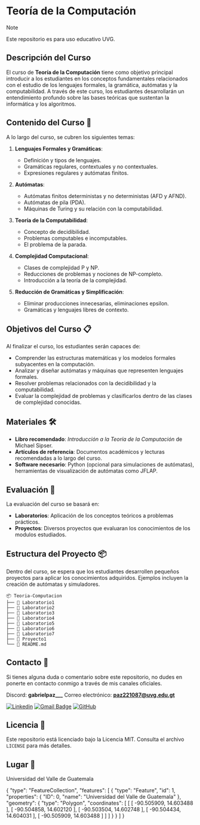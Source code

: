 # Teoría de la Computación

> [!NOTE]
> Este repositorio es para uso educativo UVG.

## Descripción del Curso

El curso de **Teoría de la Computación** tiene como objetivo principal introducir a los estudiantes en los conceptos fundamentales relacionados con el estudio de los lenguajes formales, la gramática, autómatas y la computabilidad. A través de este curso, los estudiantes desarrollarán un entendimiento profundo sobre las bases teóricas que sustentan la informática y los algoritmos.

## Contenido del Curso 📖


A lo largo del curso, se cubren los siguientes temas:

1. **Lenguajes Formales y Gramáticas**:
   - Definición y tipos de lenguajes.
   - Gramáticas regulares, contextuales y no contextuales.
   - Expresiones regulares y autómatas finitos.

2. **Autómatas**:
   - Autómatas finitos deterministas y no deterministas (AFD y AFND).
   - Autómatas de pila (PDA).
   - Máquinas de Turing y su relación con la computabilidad.

3. **Teoría de la Computabilidad**:
   - Concepto de decidibilidad.
   - Problemas computables e incomputables.
   - El problema de la parada.

4. **Complejidad Computacional**:
   - Clases de complejidad P y NP.
   - Reducciones de problemas y nociones de NP-completo.
   - Introducción a la teoría de la complejidad.

5. **Reducción de Gramáticas y Simplificación**:
   - Eliminar producciones innecesarias, eliminaciones epsilon.
   - Gramáticas y lenguajes libres de contexto.

## Objetivos del Curso 📋

Al finalizar el curso, los estudiantes serán capaces de:

- Comprender las estructuras matemáticas y los modelos formales subyacentes en la computación.
- Analizar y diseñar autómatas y máquinas que representen lenguajes formales.
- Resolver problemas relacionados con la decidibilidad y la computabilidad.
- Evaluar la complejidad de problemas y clasificarlos dentro de las clases de complejidad conocidas.

## Materiales 🛠️
- **Libro recomendado**: *Introducción a la Teoría de la Computación* de Michael Sipser.
- **Artículos de referencia**: Documentos académicos y lecturas recomendadas a lo largo del curso.
- **Software necesario**: Python (opcional para simulaciones de autómatas), herramientas de visualización de autómatas como JFLAP.
  
## Evaluación 📝


La evaluación del curso se basará en:

- **Laboratorios**: Aplicación de los conceptos teóricos a problemas prácticos.
- **Proyectos**: Diversos proyectos que evaluaran los conocimientos de los modulos estudiados.


## Estructura del Proyecto 📦

Dentro del curso, se espera que los estudiantes desarrollen pequeños proyectos para aplicar los conocimientos adquiridos. Ejemplos incluyen la creación de autómatas y simuladores.


```
📦 Teoria-Computacion
├── 📂 Laboratorio1
├── 📂 Laboratorio2
├── 📂 Laboratorio3
├── 📂 Laboratorio4
├── 📂 Laboratorio5
├── 📂 Laboratorio6
├── 📂 Laboratorio7
├── 📂 Proyecto1
└── 📜 README.md
```


## Contacto 🚀

Si tienes alguna duda o comentario sobre este repositorio, no dudes en ponerte en contacto conmigo a través de mis canales oficiales.

Discord: **gabrielpaz___**
Correo electrónico: **paz221087@uvg.edu.gt**  

[![Linkedin](https://img.shields.io/badge/-gabrielpaz-blue?style=flat-square&logo=Linkedin&logoColor=white&link=LINK-DO-SEU-LINKEDIN)](https://www.linkedin.com/in/gabriel-paz-gapg/)
[![Gmail Badge](https://img.shields.io/badge/-paz221087@uvg.edu.gt-006bed?style=flat-square&logo=Gmail&logoColor=white&link=mailto:SEU-EMAIL)](mailto:paz221087@uvg.edu.gt)
[![GitHub](https://img.shields.io/github/followers/iuricode?label=follow&style=social)](LINK-DO-SEU-GITHUB)

## Licencia 📄

Este repositorio está licenciado bajo la Licencia MIT. Consulta el archivo `LICENSE` para más detalles.

## Lugar 📌

Universidad del Valle de Guatemala

{
  "type": "FeatureCollection",
  "features": [
    {
      "type": "Feature",
      "id": 1,
      "properties": {
        "ID": 0,
        "name": "Universidad del Valle de Guatemala"
      },
      "geometry": {
        "type": "Polygon",
        "coordinates": [
          [
            [
              -90.505909,
              14.603488
            ],
            [
              -90.504858,
              14.602120
            ],
            [
              -90.503504,
              14.602748
            ],
            [
              -90.504434,
              14.604031
            ],
            [
              -90.505909,
              14.603488
            ]
          ]
        ]
      }
    }
  ]
}